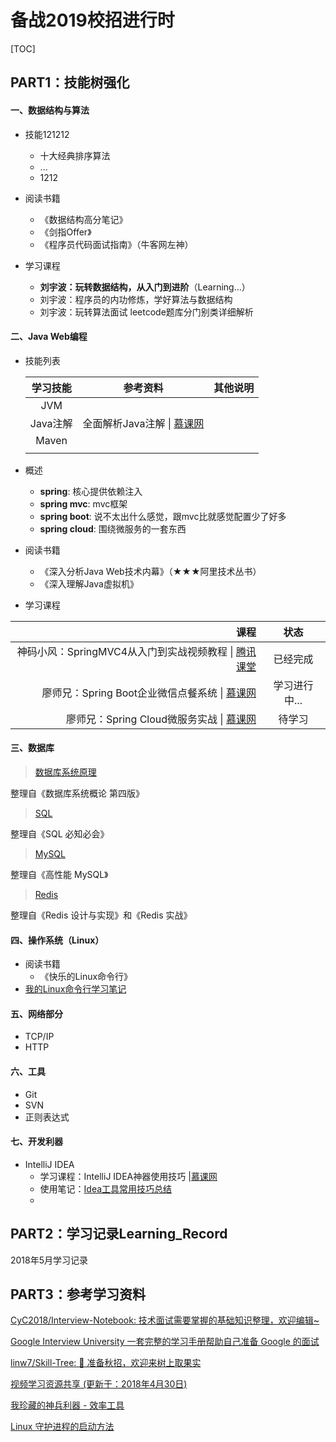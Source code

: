 # 备战2019校招进行时



[TOC]

## PART1：技能树强化

#### 一、数据结构与算法

- 技能121212
    - 十大经典排序算法
    - ...
    - 1212
- 阅读书籍
    - 《数据结构高分笔记》
    - 《剑指Offer》
    - 《程序员代码面试指南》（牛客网左神）

- 学习课程
    - **刘宇波：玩转数据结构，从入门到进阶**（Learning...）
    - 刘宇波：程序员的内功修炼，学好算法与数据结构
    - 刘宇波：玩转算法面试 leetcode题库分门别类详细解析




#### 二、Java Web编程
- 技能列表

    | 学习技能 |                           参考资料                           | 其他说明 |
    | :------: | :----------------------------------------------------------: | :------: |
    |   JVM    |                                                              |          |
    | Java注解 | 全面解析Java注解 \| [慕课网](https://www.imooc.com/learn/456) |          |
    |  Maven   |                                                              |          |
    |          |                                                              |          |

    

- 概述
    - **spring**: 核心提供依赖注入
    - **spring mvc**: mvc框架
    - **spring boot**: 说不太出什么感觉，跟mvc比就感觉配置少了好多
    - **spring cloud**: 围绕微服务的一套东西 

- 阅读书籍
    - 《深入分析Java Web技术内幕》（★★★阿里技术丛书）
    - 《深入理解Java虚拟机》

- 学习课程

|                                                         课程 |     状态      |
| -----------------------------------------------------------: | :-----------: |
| 神码小风：SpringMVC4从入门到实战视频教程 \| [腾讯课堂](https://ke.qq.com/course/263024) |   已经完成    |
| 廖师兄：Spring Boot企业微信点餐系统 \|  [慕课网](https://coding.imooc.com/class/117.html) | 学习进行中... |
| 廖师兄：Spring Cloud微服务实战 \| [慕课网](https://coding.imooc.com/class/187.html) |    待学习     |




#### 三、数据库 


> [数据库系统原理](https://github.com/CyC2018/InnterviewNotes/blob/master/notes/数据库系统原理.md)

整理自《数据库系统概论 第四版》

> [SQL](https://github.com/CyC2018/InnterviewNotes/blob/master/notes/SQL.md)

整理自《SQL 必知必会》

> [MySQL](https://github.com/CyC2018/InnterviewNotes/blob/master/notes/MySQL.md)

整理自《高性能 MySQL》

> [Redis](https://github.com/CyC2018/InnterviewNotes/blob/master/notes/Redis.md)

整理自《Redis 设计与实现》和《Redis 实战》



#### 四、操作系统（Linux）

- 阅读书籍
    - 《快乐的Linux命令行》
- [我的Linux命令行学习笔记](notes/my_linux_cmd.md)



#### 五、网络部分

- TCP/IP
- HTTP



#### 六、工具

- Git
- SVN
- 正则表达式



#### 七、开发利器

- IntelliJ IDEA 
  - 学习课程：IntelliJ IDEA神器使用技巧 |[慕课网](https://www.imooc.com/learn/924)
  - 使用笔记：[Idea工具常用技巧总结](https://www.jianshu.com/p/131c2deb3ecf)
  - 





## PART2：学习记录Learning_Record

2018年5月学习记录



## PART3：参考学习资料

[CyC2018/Interview-Notebook: 技术面试需要掌握的基础知识整理，欢迎编辑~](https://github.com/CyC2018/Interview-Notebook)

[Google Interview University 一套完整的学习手册帮助自己准备 Google 的面试](https://github.com/jwasham/coding-interview-university/blob/master/translations/README-cn.md)

[linw7/Skill-Tree: 🐼 准备秋招，欢迎来树上取果实](https://github.com/linw7/Skill-Tree)

[视频学习资源共享 (更新于：2018年4月30日)](https://github.com/shiyuan17/share_video/tree/1773f9f1e181d40f3e00041805933ca55932c553)

[我珍藏的神兵利器 - 效率工具](https://www.liutf.com/posts/3720794851.html)

[Linux 守护进程的启动方法](https://mp.weixin.qq.com/s/DzajJNhcpB3hqWzzm71Q0w)